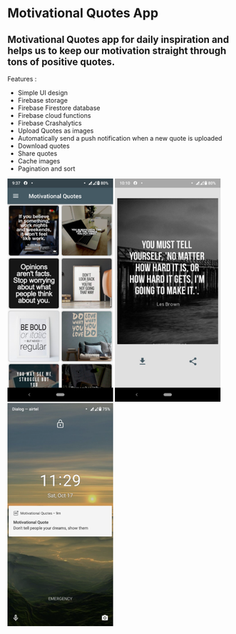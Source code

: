 # Motivational Quotes App

## Motivational Quotes app for daily inspiration and helps us to keep our motivation straight through tons of positive quotes.

Features : 
  - Simple UI design
  - Firebase storage
  - Firebase Firestore database
  - Firebase cloud functions
  - Firebase Crashalytics
  - Upload Quotes as images
  - Automatically send a push notification when a new quote is uploaded
  - Download quotes
  - Share quotes
  - Cache images
  - Pagination and sort

<img src="https://github.com/SithumDilanga/Motivational-Quotes-App/blob/master/screenshots/first.png" height=500/> 
<img src="https://github.com/SithumDilanga/Motivational-Quotes-App/blob/master/screenshots/second.png" height=500/> 
<img src="https://github.com/SithumDilanga/Motivational-Quotes-App/blob/master/screenshots/third.png" height=500/> 

